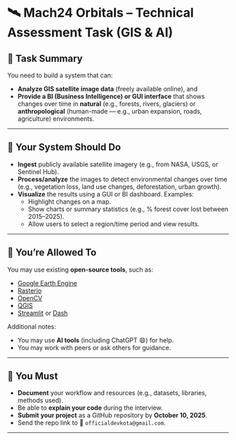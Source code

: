 # 🛰 Mach24 Orbitals – Technical Assessment Task (GIS & AI)

## 📌 Task Summary

You need to build a system that can:

- **Analyze GIS satellite image data** (freely available online), and  
- **Provide a BI (Business Intelligence) or GUI interface** that shows changes over time in **natural** (e.g., forests, rivers, glaciers) or **anthropological** (human-made — e.g., urban expansion, roads, agriculture) environments.

---

## 🧠 Your System Should Do

- **Ingest** publicly available satellite imagery (e.g., from NASA, USGS, or Sentinel Hub).  
- **Process/analyze** the images to detect environmental changes over time (e.g., vegetation loss, land use changes, deforestation, urban growth).  
- **Visualize** the results using a GUI or BI dashboard. Examples:
  - Highlight changes on a map.  
  - Show charts or summary statistics (e.g., % forest cover lost between 2015–2025).  
  - Allow users to select a region/time period and view results.

---

## 🧰 You’re Allowed To

You may use existing **open-source tools**, such as:

- [Google Earth Engine](https://earthengine.google.com/)  
- [Rasterio](https://rasterio.readthedocs.io/)  
- [OpenCV](https://opencv.org/)  
- [QGIS](https://qgis.org/)  
- [Streamlit](https://streamlit.io/) or [Dash](https://dash.plotly.com/)

Additional notes:

- You may use **AI tools** (including ChatGPT 😄) for help.  
- You may work with peers or ask others for guidance.

---

## 📝 You Must

- **Document** your workflow and resources (e.g., datasets, libraries, methods used).  
- Be able to **explain your code** during the interview.  
- **Submit your project** as a GitHub repository by **October 10, 2025**.  
- Send the repo link to 📧 `officialdevkota@gmail.com`.

---


